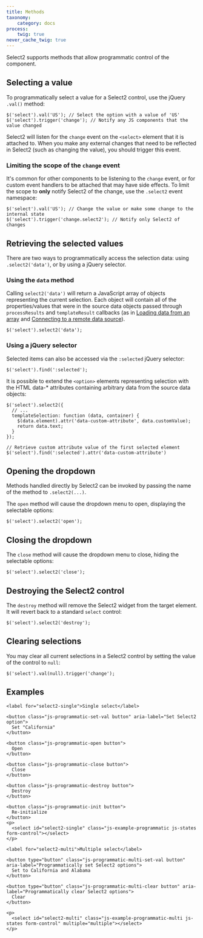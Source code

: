 ```yaml
---
title: Methods
taxonomy:
    category: docs
process:
    twig: true
never_cache_twig: true
---
```


Select2 supports methods that allow programmatic control of the component.  

## Selecting a value

To programmatically select a value for a Select2 control, use the jQuery `.val()` method:

```
$('select').val('US'); // Select the option with a value of 'US'
$('select').trigger('change'); // Notify any JS components that the value changed
```

Select2 will listen for the `change` event on the `<select>` element that it is attached to. When you make any external changes that need to be reflected in Select2 (such as changing the value), you should trigger this event.

### Limiting the scope of the `change` event

It's common for other components to be listening to the `change` event, or for custom event handlers to be attached that may have side effects.  To limit the scope to **only** notify Select2 of the change, use the `.select2` event namespace:

```
$('select').val('US'); // Change the value or make some change to the internal state
$('select').trigger('change.select2'); // Notify only Select2 of changes
```

## Retrieving the selected values

There are two ways to programmatically access the selection data: using `.select2('data')`, or by using a jQuery selector.

### Using the `data` method

Calling `select2('data')` will return a JavaScript array of objects representing the current selection. Each object will contain all of the properties/values that were in the source data objects passed through `processResults` and `templateResult` callbacks (as in <a href="#data">Loading data from an array</a> and <a href="#ajax">Connecting to a remote data source</a>).

```
$('select').select2('data');
```

### Using a jQuery selector

Selected items can also be accessed via the `:selected` jQuery selector:

```
$('select').find(':selected');
```

It is possible to extend the `<option>` elements representing selection with the HTML data-* attributes containing arbitrary data from the source data objects:

```
$('select').select2({
  // ...
  templateSelection: function (data, container) {
    $(data.element).attr('data-custom-attribute', data.customValue);
    return data.text;
  }
});

// Retrieve custom attribute value of the first selected element
$('select').find(':selected').attr('data-custom-attribute')
```

## Opening the dropdown

Methods handled directly by Select2 can be invoked by passing the name of the method to `.select2(...)`.

The `open` method will cause the dropdown menu to open, displaying the selectable options:

```
$('select').select2('open');
```

## Closing the dropdown

The `close` method will cause the dropdown menu to close, hiding the selectable options:

```
$('select').select2('close');
```

## Destroying the Select2 control

The `destroy` method will remove the Select2 widget from the target element.  It will revert back to a standard `select` control:
  
```
$('select').select2('destroy');
```

## Clearing selections

You may clear all current selections in a Select2 control by setting the value of the control to `null`:

```
$('select').val(null).trigger('change');
```

## Examples

<div class="s2-example">

    <label for="select2-single">Single select</label>
    
    <button class="js-programmatic-set-val button" aria-label="Set Select2 option">
      Set "California"
    </button>
    
    <button class="js-programmatic-open button">
      Open
    </button>
    
    <button class="js-programmatic-close button">
      Close
    </button>
    
    <button class="js-programmatic-destroy button">
      Destroy
    </button>
    
    <button class="js-programmatic-init button">
      Re-initialize
    </button>
    <p>
      <select id="select2-single" class="js-example-programmatic js-states form-control"></select>
    </p>
    
    <label for="select2-multi">Multiple select</label>

    <button type="button" class="js-programmatic-multi-set-val button" aria-label="Programmatically set Select2 options">
      Set to California and Alabama
    </button>
    
    <button type="button" class="js-programmatic-multi-clear button" aria-label="Programmatically clear Select2 options">
      Clear
    </button>

    <p>
      <select id="select2-multi" class="js-example-programmatic-multi js-states form-control" multiple="multiple"></select>
    </p>

</div>

<pre data-fill-from=".js-code-programmatic"></pre>

<script type="text/javascript" class="js-code-programmatic">

var $example = $(".js-example-programmatic").select2();
var $exampleMulti = $(".js-example-programmatic-multi").select2();

$(".js-programmatic-set-val").on("click", function () { $example.val("CA").trigger("change"); });

$(".js-programmatic-open").on("click", function () { $example.select2("open"); });
$(".js-programmatic-close").on("click", function () { $example.select2("close"); });

$(".js-programmatic-init").on("click", function () { $example.select2(); });
$(".js-programmatic-destroy").on("click", function () { $example.select2("destroy"); });

$(".js-programmatic-multi-set-val").on("click", function () { $exampleMulti.val(["CA", "AL"]).trigger("change"); });
$(".js-programmatic-multi-clear").on("click", function () { $exampleMulti.val(null).trigger("change"); });

</script>
